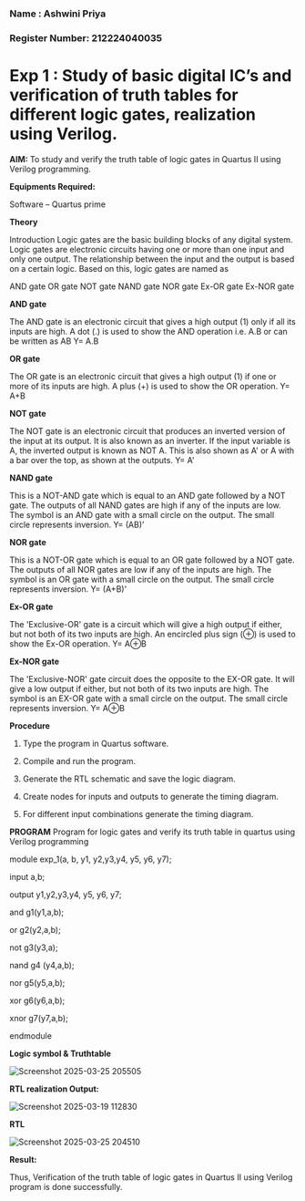 ### Name : Ashwini Priya
### Register Number: 212224040035
# Exp 1 : Study of basic digital IC’s and verification of truth tables for different logic gates, realization using Verilog.

**AIM:** 
To study and verify the truth table of logic gates in Quartus II using Verilog programming.

**Equipments Required:**

Software – Quartus prime 

**Theory**

Introduction Logic gates are the basic building blocks of any digital system. Logic gates are electronic circuits having one or more than one input and only one output. The relationship between the input and the output is based on a certain logic. Based on this, logic gates are named as

AND gate OR gate NOT gate NAND gate NOR gate Ex-OR gate Ex-NOR gate

**AND gate**

The AND gate is an electronic circuit that gives a high output (1) only if all its inputs are high. A dot (.) is used to show the AND operation i.e. A.B or can be written as AB
Y= A.B

**OR gate** 

The OR gate is an electronic circuit that gives a high output (1) if one or more of its inputs are high. A plus (+) is used to show the OR operation.
Y= A+B

**NOT gate**

The NOT gate is an electronic circuit that produces an inverted version of the input at its output. It is also known as an inverter. If the input variable is A, the inverted output is known as NOT A. This is also shown as A' or A with a bar over the top, as shown at the outputs.
Y= A'

**NAND gate**

This is a NOT-AND gate which is equal to an AND gate followed by a NOT gate. The outputs of all NAND gates are high if any of the inputs are low. The symbol is an AND gate with a small circle on the output. The small circle represents inversion.
Y= (AB)’

**NOR gate**

This is a NOT-OR gate which is equal to an OR gate followed by a NOT gate. The outputs of all NOR gates are low if any of the inputs are high. The symbol is an OR gate with a small circle on the output. The small circle represents inversion.
Y= (A+B)’

**Ex-OR gate**

The 'Exclusive-OR' gate is a circuit which will give a high output if either, but not both of its two inputs are high. An encircled plus sign (⊕) is used to show the Ex-OR operation.
Y= A⊕B

**Ex-NOR gate**

The 'Exclusive-NOR' gate circuit does the opposite to the EX-OR gate. It will give a low output if either, but not both of its two inputs are high. The symbol is an EX-OR gate with a small circle on the output. The small circle represents inversion.
Y= A⊕B

**Procedure** 

1.	Type the program in Quartus software.

2.	Compile and run the program.

3.	Generate the RTL schematic and save the logic diagram.

4.	Create nodes for inputs and outputs to generate the timing diagram.

5.	For different input combinations generate the timing diagram.


**PROGRAM**
Program for logic gates and verify its truth table in quartus using Verilog programming

module exp_1(a, b, y1, y2,y3,y4, y5, y6, y7);

input a,b;

output y1,y2,y3,y4, y5, y6, y7;

and g1(y1,a,b);

or g2(y2,a,b);

not g3(y3,a);

nand g4 (y4,a,b);

nor g5(y5,a,b);

xor g6(y6,a,b);

xnor g7(y7,a,b);

endmodule

**Logic symbol & Truthtable**

![Screenshot 2025-03-25 205505](https://github.com/user-attachments/assets/9874edcf-d447-4d4c-9387-6638d81b5af1)

**RTL realization Output:** 

![Screenshot 2025-03-19 112830](https://github.com/user-attachments/assets/0fdf74cc-e5dd-4ecd-b07d-f0bd60d6799a)

**RTL**

![Screenshot 2025-03-25 204510](https://github.com/user-attachments/assets/0216704e-7a98-4679-ba25-a688c750ab6c)

**Result:**

Thus, Verification of the truth table of logic gates in Quartus II using Verilog program is done successfully.


